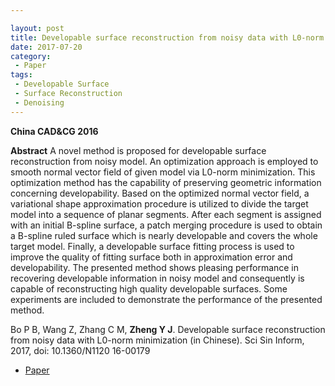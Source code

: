 ```yaml
---

layout: post
title: Developable surface reconstruction from noisy data with L0-norm minimization
date: 2017-07-20
category:
 - Paper
tags:
 - Developable Surface
 - Surface Reconstruction
 - Denoising
---
```


__China CAD&CG 2016__

__Abstract__ A novel method is proposed for developable surface reconstruction from noisy model. An optimization approach is employed to smooth normal vector field of given model via L0-norm minimization. This optimization method has the capability of preserving geometric information concerning developability. Based on the optimized normal vector field, a variational shape approximation procedure is utilized to divide the target model into a sequence of planar segments. After each segment is assigned with an initial B-spline surface, a patch merging procedure is used to obtain a B-spline ruled surface which is nearly developable and covers the whole target model. Finally, a developable surface fitting process is used to improve the quality of fitting surface both in approximation error and developability. The presented method shows pleasing performance in recovering developable information in noisy model and consequently is capable of reconstructing high quality developable surfaces. Some experiments are included to demonstrate the performance of the presented method.

Bo P B, Wang Z, Zhang C M, __Zheng Y J__. Developable surface reconstruction from noisy data with L0-norm minimization (in Chinese). Sci Sin Inform, 2017, doi: 10.1360/N1120 16-00179


* [Paper](https://paulyzheng.github.io/paper/2017-01.pdf)
